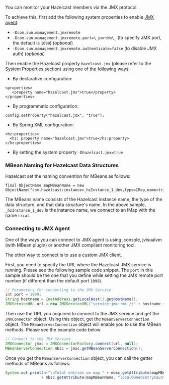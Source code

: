 

You can monitor your Hazelcast members via the JMX protocol.

To achieve this, first add the following system properties to enable <a href="http://download.oracle.com/javase/1.5.0/docs/guide/management/agent.html" target="_blank">JMX agent</a>:

   - `-Dcom.sun.management.jmxremote`
   - `-Dcom.sun.management.jmxremote.port=\_portNo\_` (to specify JMX port, the default is `1099`) (*optional*)
   - `-Dcom.sun.management.jmxremote.authenticate=false` (to disable JMX auth) (*optional*)


Then enable the Hazelcast property `hazelcast.jmx` (please refer to the [System Properties section](/25_System_Properties.md)) using one of the following ways:

- By declarative configuration:
   
```
<properties>
   <property name="hazelcast.jmx">true</property>
</properties>   
```

- By programmatic configuration:
   
`config.setProperty("hazelcast.jmx", "true");`
   
- By Spring XML configuration:
   
```
<hz:properties>
  <hz: property name="hazelcast.jmx">true</hz:property>
</hz:properties>
```
   
- By setting the system property `-Dhazelcast.jmx=true`
   

### MBean Naming for Hazelcast Data Structures

Hazelcast set the naming convention for MBeans as follows:

```
final ObjectName mapMBeanName = new ObjectName("com.hazelcast:instance=_hzInstance_1_dev,type=IMap,name=trial");
```

The MBeans name consists of the Hazelcast instance name, the type of the data structure, and that data structure's name. In the above sample, `_hzInstance_1_dev` is the instance name, we connect to an IMap with the name `trial`. 



### Connecting to JMX Agent

One of the ways you can connect to JMX agent is using jconsole, jvisualvm (with MBean plugin) or another JMX compliant monitoring tool.

The other way to connect is to use a custom JMX client. 

First, you need to specify the URL where the Hazelcast JMX service is running. Please see the following sample code snippet. The `port` in this sample should be the one that you define while setting the JMX remote port number (if different than the default port `1099`).


```java
// Parameters for connecting to the JMX Service
int port = 1099;
String hostname = InetAddress.getLocalHost().getHostName();
JMXServiceURL url = new JMXServiceURL("service:jmx:rmi://" + hostname + ":" + port + "/jndi/rmi://" + hostname + ":" + port + "/jmxrmi");
```

Then use the URL you acquired to connect to the JMX service and get the `JMXConnector` object. Using this object, get the `MBeanServerConnection` object. The `MBeanServerConnection` object will enable you to use the MBean methods. Please see the example code below.


```java
// Connect to the JMX Service
JMXConnector jmxc = JMXConnectorFactory.connect(url, null);
MBeanServerConnection mbsc = jmxc.getMBeanServerConnection();
```

Once you get the `MBeanServerConnection` object, you can call the getter methods of MBeans as follows:

```java
System.out.println("\nTotal entries on map " + mbsc.getAttribute(mapMBeanName, "name") + " : "
                + mbsc.getAttribute(mapMBeanName, "localOwnedEntryCount"));
```        






